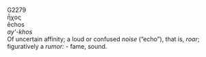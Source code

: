 <body>
  <p>G2279<br>  ἦχος  <br> ēchos  <br><i>ay‘-khos </i><br>Of uncertain affinity; a loud or confused <i>noise</i> (“echo”), that is, <i>roar</i>; figuratively a <i>rumor:</i> - fame, sound.<br></p>
 </body>